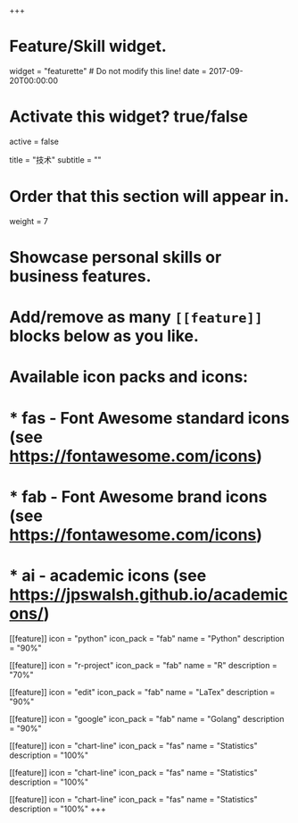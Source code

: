 +++
# Feature/Skill widget.
widget = "featurette"  # Do not modify this line!
date = 2017-09-20T00:00:00

# Activate this widget? true/false
active = false

title = "技术"
subtitle = ""

# Order that this section will appear in.
weight = 7

# Showcase personal skills or business features.
# 
# Add/remove as many `[[feature]]` blocks below as you like.
# 
# Available icon packs and icons:
# * fas - Font Awesome standard icons (see https://fontawesome.com/icons)
# * fab - Font Awesome brand icons (see https://fontawesome.com/icons)
# * ai - academic icons (see https://jpswalsh.github.io/academicons/)

[[feature]]
  icon = "python"
  icon_pack = "fab"
  name = "Python"
  description = "90%"

[[feature]]
  icon = "r-project"
  icon_pack = "fab"
  name = "R"
  description = "70%"

[[feature]]
  icon = "edit"
  icon_pack = "fab"
  name = "LaTex"
  description = "90%"

[[feature]]
  icon = "google"
  icon_pack = "fab"
  name = "Golang"
  description = "90%"
  
[[feature]]
  icon = "chart-line"
  icon_pack = "fas"
  name = "Statistics"
  description = "100%"  

[[feature]]
  icon = "chart-line"
  icon_pack = "fas"
  name = "Statistics"
  description = "100%"

[[feature]]
  icon = "chart-line"
  icon_pack = "fas"
  name = "Statistics"
  description = "100%"
+++
